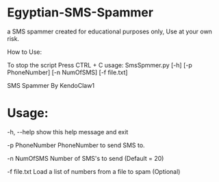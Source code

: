# Egyptian-SMS-Spammer

a SMS spammer created for educational purposes only, Use at your own risk. 



How to Use:


To stop the script Press CTRL + C
usage: SmsSpmmer.py [-h] [-p PhoneNumber] [-n NumOfSMS] [-f file.txt]

SMS Spammer By KendoClaw1

# Usage:
-h, --help      show this help message and exit

-p PhoneNumber  PhoneNumber to send SMS to.

-n NumOfSMS     Number of SMS's to send (Default = 20)

-f file.txt     Load a list of numbers from a file to spam (Optional)
